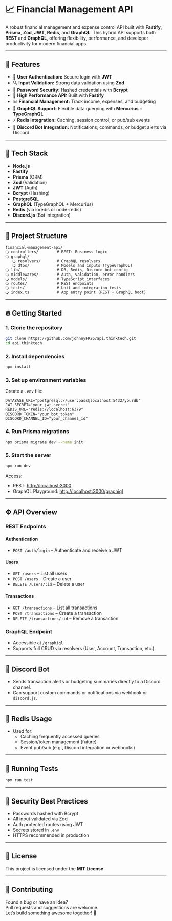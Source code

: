 # 📈 Financial Management API

A robust financial management and expense control API built with **Fastify**, **Prisma**, **Zod**, **JWT**, **Redis**, and **GraphQL**. This hybrid API supports both **REST** and **GraphQL**, offering flexibility, performance, and developer productivity for modern financial apps.

---

## 🚀 Features

- 🔐 **User Authentication:** Secure login with **JWT**
- 🔍 **Input Validation:** Strong data validation using **Zod**
- 🔑 **Password Security:** Hashed credentials with **Bcrypt**
- 🚀 **High Performance API:** Built with **Fastify**
- 📊 **Financial Management:** Track income, expenses, and budgeting
- 🧠 **GraphQL Support:** Flexible data querying with **Mercurius + TypeGraphQL**
- ⚡ **Redis Integration:** Caching, session control, or pub/sub events
- 🤖 **Discord Bot Integration:** Notifications, commands, or budget alerts via Discord

---

## 💠 Tech Stack

- **Node.js**
- **Fastify**
- **Prisma** (ORM)
- **Zod** (Validation)
- **JWT** (Auth)
- **Bcrypt** (Hashing)
- **PostgreSQL**
- **GraphQL** (TypeGraphQL + Mercurius)
- **Redis** (via ioredis or node-redis)
- **Discord.js** (Bot integration)

---

## 📂 Project Structure

```
financial-management-api/
🔾 controllers/        # REST: Business logic
🔾 graphql/
   🔾 resolvers/       # GraphQL resolvers
   🔾 dtos/            # Models and inputs (TypeGraphQL)
🔾 lib/                # DB, Redis, Discord bot config
🔾 middlewares/        # Auth, validation, error handlers
🔾 models/             # TypeScript interfaces
🔾 routes/             # REST endpoints
🔾 tests/              # Unit and integration tests
🔾 index.ts            # App entry point (REST + GraphQL boot)
```

---

## 🔥 Getting Started

### 1. **Clone the repository**
```sh
git clone https://github.com/johnnyFR26/api.thinktech.git
cd api.thinktech
```

### 2. **Install dependencies**
```sh
npm install
```

### 3. **Set up environment variables**
Create a `.env` file:

```env
DATABASE_URL="postgresql://user:pass@localhost:5432/yourdb"
JWT_SECRET="your_jwt_secret"
REDIS_URL="redis://localhost:6379"
DISCORD_TOKEN="your_bot_token"
DISCORD_CHANNEL_ID="your_channel_id"
```

### 4. **Run Prisma migrations**
```sh
npx prisma migrate dev --name init
```

### 5. **Start the server**
```sh
npm run dev
```

Access:
- REST: [http://localhost:3000](http://localhost:3000)
- GraphQL Playground: [http://localhost:3000/graphiql](http://localhost:3000/graphiql)

---

## ⚙️ API Overview

### REST Endpoints

#### Authentication
- `POST /auth/login` – Authenticate and receive a JWT

#### Users
- `GET /users` – List all users
- `POST /users` – Create a user
- `DELETE /users/:id` – Delete a user

#### Transactions
- `GET /transactions` – List all transactions
- `POST /transactions` – Create a transaction
- `DELETE /transactions/:id` – Remove a transaction

### GraphQL Endpoint
- Accessible at `/graphiql`
- Supports full CRUD via resolvers (User, Account, Transaction, etc.)

---

## 🤖 Discord Bot

- Sends transaction alerts or budgeting summaries directly to a Discord channel.
- Can support custom commands or notifications via webhook or `discord.js`.

---

## 🧠 Redis Usage

- Used for:
  - Caching frequently accessed queries
  - Session/token management (future)
  - Event pub/sub (e.g., Discord integration or webhooks)

---

## 🧪 Running Tests
```sh
npm run test
```

---

## 🔐 Security Best Practices

- Passwords hashed with Bcrypt
- All input validated via Zod
- Auth protected routes using JWT
- Secrets stored in `.env`
- HTTPS recommended in production

---

## 📄 License

This project is licensed under the **MIT License**

---

## 👥 Contributing

Found a bug or have an idea?  
Pull requests and suggestions are welcome.  
Let’s build something awesome together! 🚀

